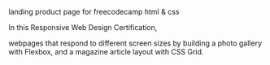 landing product page for freecodecamp html & css

In this Responsive Web Design Certification,

webpages that respond to different screen sizes by building a photo gallery with Flexbox, and a magazine article layout with CSS Grid.

